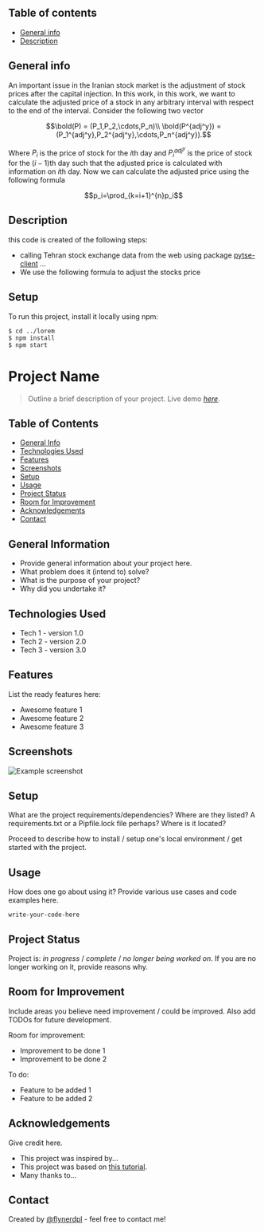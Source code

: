 
## Table of contents
* [General info](#general-info)
* [Description](#Description)

## General info
 An important issue in the Iranian stock market is the adjustment of stock prices after the capital injection. In this work, in this work, we want to calculate the adjusted price of a stock in any arbitrary interval with respect to the end of the interval. Consider the following two vector
 ```math
 \bold(P) = (P_1,P_2,\cdots,P_n)\\
 \bold(P^{adj^y}) = (P_1^{adj^y},P_2^{adj^y},\cdots,P_n^{adj^y}).
 ```
 Where $P_i$ is the price of stock  for the $i$th day and $P_i^{adj^y}$ is the price of stock  for the $(i-1)$th day such that the adjusted price is calculated with information on $i$th day. Now we can calculate the adjusted price using the following formula
 ```math
 p_i=\prod_{k=i+1}^{n}p_i
 ```
## Description
this code is created of the following steps:
* calling Tehran stock exchange data from the web using package [pytse-client](https://pypi.org/project/pytse-client/) ...
* We use the following formula to adjust the stocks price
	
## Setup
To run this project, install it locally using npm:

```
$ cd ../lorem
$ npm install
$ npm start
```

# Project Name
> Outline a brief description of your project.
> Live demo [_here_](https://www.example.com). <!-- If you have the project hosted somewhere, include the link here. -->

## Table of Contents
* [General Info](#general-information)
* [Technologies Used](#technologies-used)
* [Features](#features)
* [Screenshots](#screenshots)
* [Setup](#setup)
* [Usage](#usage)
* [Project Status](#project-status)
* [Room for Improvement](#room-for-improvement)
* [Acknowledgements](#acknowledgements)
* [Contact](#contact)
<!-- * [License](#license) -->


## General Information
- Provide general information about your project here.
- What problem does it (intend to) solve?
- What is the purpose of your project?
- Why did you undertake it?
<!-- You don't have to answer all the questions - just the ones relevant to your project. -->


## Technologies Used
- Tech 1 - version 1.0
- Tech 2 - version 2.0
- Tech 3 - version 3.0


## Features
List the ready features here:
- Awesome feature 1
- Awesome feature 2
- Awesome feature 3


## Screenshots
![Example screenshot](./img/screenshot.png)
<!-- If you have screenshots you'd like to share, include them here. -->


## Setup
What are the project requirements/dependencies? Where are they listed? A requirements.txt or a Pipfile.lock file perhaps? Where is it located?

Proceed to describe how to install / setup one's local environment / get started with the project.


## Usage
How does one go about using it?
Provide various use cases and code examples here.

`write-your-code-here`


## Project Status
Project is: _in progress_ / _complete_ / _no longer being worked on_. If you are no longer working on it, provide reasons why.


## Room for Improvement
Include areas you believe need improvement / could be improved. Also add TODOs for future development.

Room for improvement:
- Improvement to be done 1
- Improvement to be done 2

To do:
- Feature to be added 1
- Feature to be added 2


## Acknowledgements
Give credit here.
- This project was inspired by...
- This project was based on [this tutorial](https://www.example.com).
- Many thanks to...


## Contact
Created by [@flynerdpl](https://www.flynerd.pl/) - feel free to contact me!


<!-- Optional -->
<!-- ## License -->
<!-- This project is open source and available under the [... License](). -->

<!-- You don't have to include all sections - just the one's relevant to your project -->